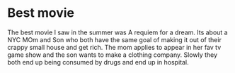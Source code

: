 # Best movie
The best movie I saw in the summer was A requiem for a dream. Its about a NYC MOm and Son who both have the same goal of making it out of their crappy small house and get rich. The mom applies to appear in her fav tv game show and the son wants to make a clothing company. Slowly they both end up being consumed by drugs and end up in hospital.
